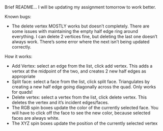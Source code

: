 Brief README… I will be updating my assignment tomorrow to work better.

Known bugs:
- The delete vertex MOSTLY works but doesn’t completely. There are some issues with maintaining the empty half edge ring around everything. I can delete 2 vertices fine, but deleting the last one doesn’t always work. There’s some error where the next isn’t being updated correctly.

How it works:
- Add Vertex: select an edge from the list, click add vertex. This adds a vertex at the midpoint of the two, and creates 2 new half edges as appropriate
- Split face: select a face from the list, click split face. Triangulates by creating a new half edge going diagonally across the quad. Only works for quads!
- Delete vertex: select a vertex from the list, click delete vertex. This deletes the vertex and it’s incident edges/faces.
- The RGB spin boxes update the color of the currently selected face. You will have to click off the face to see the new color, because selected faces are always white.
- The XYZ spin boxes update the position of the currently selected vertex